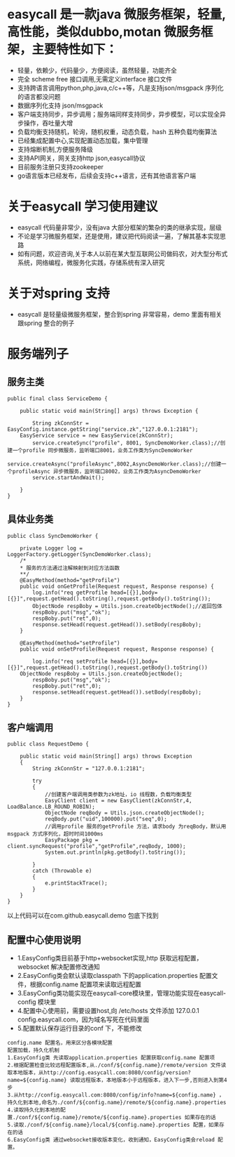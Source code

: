 # 
easycall 是一款java 微服务框架，轻量,高性能，类似dubbo,motan 微服务框架，主要特性如下：
========================
* 轻量，依赖少，代码量少，方便阅读，虽然轻量，功能齐全
* 完全 scheme free 接口调用,无需定义interface 接口文件
* 支持跨语言调用python,php,java,c/c++等，凡是支持json/msgpack 序列化的语言都没问题
* 数据序列化支持 json/msgpack
* 客户端支持同步，异步调用；服务端同样支持同步，异步模型，可以实现全异步操作，吞吐量大增
* 负载均衡支持随机，轮询，随机权重，动态负载，hash 五种负载均衡算法
* 已经集成配置中心,实现配置动态加载，集中管理
* 支持熔断机制,方便服务降级
* 支持API网关，网关支持http json,easycall协议
* 目前服务注册只支持zookeeper
* go语言版本已经发布，后续会支持c++语言，还有其他语言客户端

关于easycall 学习使用建议
=====================
* easycall 代码量非常少，没有java 大部分框架的繁杂的类的继承实现，层级
* 不论是学习微服务框架，还是使用，建议把代码阅读一遍，了解其基本实现思路
* 如有问题，欢迎咨询,关于本人以前在某大型互联网公司做码农，对大型分布式系统，网络编程，微服务化实践，存储系统有深入研究

关于对spring 支持
===============
* easycall 是轻量级微服务框架，整合到spring 非常容易，demo 里面有相关跟spring 整合的例子

服务端列子
========
服务主类
--------
```
public final class ServiceDemo {

    public static void main(String[] args) throws Exception {

    	String zkConnStr = EasyConfig.instance.getString("service.zk","127.0.0.1:2181");
	EasyService service = new EasyService(zkConnStr);
    	service.createSync("profile", 8001, SyncDemoWorker.class);//创建一个profile 同步微服务，监听端口8001，业务工作类为SyncDemoWorker
    	service.createAsync("profileAsync",8002,AsyncDemoWorker.class);//创建一个profileAsync 异步微服务，监听端口8002，业务工作类为AsyncDemoWorker
    	service.startAndWait();
    	
    }
}
```

具体业务类
---------
```
public class SyncDemoWorker {

    private Logger log = LoggerFactory.getLogger(SyncDemoWorker.class);
    /*
    * 服务的方法通过注解映射到对应方法函数
    **/
    @EasyMethod(method="getProfile")
    public void onGetProfile(Request request, Response response) {
    	log.info("req getProfile head=[{}],body=[{}]",request.getHead().toString(),request.getBody().toString()); 	
    	ObjectNode respBoby = Utils.json.createObjectNode();//返回包体
    	respBoby.put("msg","ok");
    	respBoby.put("ret",0);
    	response.setHead(request.getHead()).setBody(respBoby);
    }
    
    @EasyMethod(method="setProfile")
    public void onSetProfile(Request request, Response response) {
    	
    	log.info("req setProfile head=[{}],body=[{}]",request.getHead().toString(),request.getBody().toString())
	ObjectNode respBoby = Utils.json.createObjectNode();
    	respBoby.put("msg","ok");
    	respBoby.put("ret",0);
    	response.setHead(request.getHead()).setBody(respBoby);
    }
}
```
客户端调用
---------
```
public class RequestDemo {
	
	public static void main(String[] args) throws Exception
	{
		String zkConnStr = "127.0.0.1:2181";

		try
		{	
			//创建客户端调用类参数为zk地址，io 线程数，负载均衡类型
			EasyClient client = new EasyClient(zkConnStr,4, LoadBalance.LB_ROUND_ROBIN);
			ObjectNode reqBody = Utils.json.createObjectNode();
			reqBody.put("uid",100000).put("seq",0);
			//调用profile 服务的getProfile 方法，请求body 为reqBody，默认用msgpack 方式序列化，超时时间1000ms	
			EasyPackage pkg = client.syncRequest("profile","getProfile",reqBody, 1000);
			System.out.println(pkg.getBody().toString());

		}
		catch (Throwable e)
		{
			e.printStackTrace();
		}
	}
}
```
以上代码可以在com.github.easycall.demo 包底下找到

配置中心使用说明
----------
* 1.EasyConfig类目前基于http+websocket实现,http 获取远程配置，websocket 解决配置修改通知
* 2.EasyConfig类会默认读取classpath 下的application.properties 配置文件，根据config.name 配置项来读取远程配置
* 3.EasyConfig类功能实现在easycall-core模块里，管理功能实现在easycall-config 模块里
* 4.配置中心使用前，需要设置host,向 /etc/hosts 文件添加 127.0.0.1 config.easycall.com，因为域名写死在代码里面
* 5.配置默认保存运行目录的conf 下，不能修改
```
config.name 配置名，用来区分各模块配置
配置加载，持久化机制
1.EasyConfig类 先读取application.properties 配置获取config.name 配置项
2.根据配置检查比较远程配置版本,从./conf/${config.name}/remote/version 文件读取本地版本，从http://config.easycall.com:8080/config/version?name=${config.name} 读取远程版本，本地版本小于远程版本，进入下一步,否则进入到第4步
3.从http://config.easycall.com:8080/config/info?name=${config.name} ，持久化到本地,命名为./conf/${config.name}/remote/${config.name}.properties
4.读取持久化到本地的配置./conf/${config.name}/remote/${config.name}.properties 如果存在的话
5.读取./conf/${config.name}/local/${config.name}.properties 配置，如果存在的话
6.EasyConfig类 通过websocket接收版本变化，收到通知，EasyConfig类会reload 配置。
```
